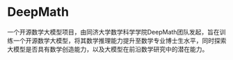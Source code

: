# DeepMath
一个开源数学大模型项目，由同济大学数学科学学院DeepMath团队发起，旨在训练一个开源数学大模型，将其数学推理能力提升至数学专业博士生水平，同时探索大模型是否具有数学创造能力，以及大模型在前沿数学研究中的潜在能力。

